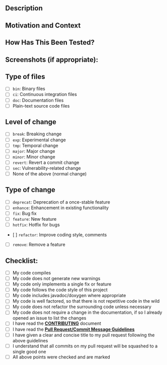 <!--
Provide a general summary of your changes in the Title above. 
Note that the Title must conform to the subject of a commit message

See the **Commit Message Guidelines** for more information:
https://github.com/UnitexGramLab/unitex-doc-contributor-guidelines/blob/master/pages/05.guidelines/01.commits/docs.md 
-->

## Description
<!-- Describe your changes in detail -->

## Motivation and Context
<!-- Why is this change required? What problem does it solve? -->
<!-- If it fixes an open issue, please link to the issue here. -->

## How Has This Been Tested?
<!-- Please describe in detail how you tested your changes. -->
<!-- Include details of your testing environment, and the tests you ran to -->
<!-- see how your change affects other areas of the code, etc. -->

<!-- If this project features any kind of testing (unit, integration, regression), uncomment and complete the following checklist -->
<!-- - [ ] I have added tests to cover my changes  -->
<!-- - [ ] All new and existing tests passed  -->

## Screenshots (if appropriate):

## Type of files
<!-- What type of files does your pull request modify? Put an `x` in the box (only the mainly type) that apply: -->
- [ ] `bin`: Binary files
- [ ] `ci`: Continuous integration files
- [ ] `doc`: Documentation files
- [ ] Plain-text source code files

## Level of change
<!-- What level of change does your code introduce? Put an `x` in the box (only one) that apply: -->
- [ ] `break`: Breaking change
- [ ] `exp`: Experimental change
- [ ] `tmp`: Temporal change
- [ ] `major`: Major change
- [ ] `minor`: Minor change
- [ ] `revert`: Revert a commit change
- [ ] `sec`: Vulnerability-related change
- [ ] None of the above (normal change)

## Type of change
<!-- What type of change does your code introduce? Put an `x` in the box (only one) that apply: -->
- [ ] `deprecat`: Deprecation of a once-stable feature
- [ ] `enhance`: Enhancement in existing functionality
- [ ] `fix`: Bug fix
- [ ] `feature`: New feature
- [ ] `hotfix`: Hotfix for bugs
- [ ] `refactor`: Improve coding style, comments
- [ ] `remove`: Remove a feature

## Checklist:
<!-- Go over all the following points, and put an `x` in all the boxes that apply -->
<!-- If you're unsure about any of these, don't hesitate to ask. We're here to help! -->
- [ ] My code compiles
- [ ] My code does not generate new warnings
- [ ] My code only implements a single fix or feature
- [ ] My code follows the code style of this project
- [ ] My code includes javadoc/doxygen where appropriate
- [ ] My code is well factored, so that there is not repetitive code in the wild
- [ ] My code does not refactor the surrounding code unless necessary
- [ ] My code does not require a change in the documentation, if so I already opened an issue to list the changes
- [ ] I have read the [**CONTRIBUTING**](../.github/CONTRIBUTING.md) document
- [ ] I have read the [**Pull Request/Commit Message Guidelines**](https://git.io/JuS6u)
- [ ] I have given a clear and concise title to my pull request following the above guidelines
- [ ] I understand that all commits on my pull request will be squashed to a single good one
- [ ] All above points were checked and are marked
<!-- Check if all the points above have an `x`, if so you can submit your PR for review -->

